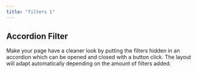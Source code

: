 ```yaml
---
title: "filters 1"
---
```


## Accordion Filter

Make your page have a cleaner look by putting the filters hidden in an accordion which can be opened and closed with a button click. The layout will adapt automatically depending on the amount of filters added.